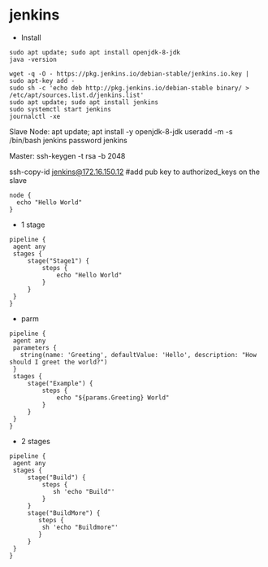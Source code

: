 # jenkins
- Install
```
sudo apt update; sudo apt install openjdk-8-jdk
java -version

wget -q -O - https://pkg.jenkins.io/debian-stable/jenkins.io.key | sudo apt-key add -
sudo sh -c 'echo deb http://pkg.jenkins.io/debian-stable binary/ > /etc/apt/sources.list.d/jenkins.list'
sudo apt update; sudo apt install jenkins
sudo systemctl start jenkins
journalctl -xe

```


Slave Node:
apt update; apt install -y openjdk-8-jdk
useradd -m -s /bin/bash jenkins
password jenkins


Master:
ssh-keygen -t rsa -b 2048

ssh-copy-id jenkins@172.16.150.12  #add pub key to authorized_keys on the slave


```
node {
  echo "Hello World"
}
```
- 1 stage
```
pipeline {
 agent any
 stages {
     stage("Stage1") {
         steps {
             echo "Hello World"
         }
     }
 }
}

```
- parm
```
pipeline {
 agent any
 parameters {
   string(name: 'Greeting', defaultValue: 'Hello', description: "How should I greet the world?")
 }
 stages {
     stage("Example") {
         steps {
             echo "${params.Greeting} World"
         }
     }
 }
}

```
- 2 stages
```
pipeline {
 agent any
 stages {
     stage("Build") {
         steps {
            sh 'echo "Build"'
         }
     }
     stage("BuildMore") {
        steps {
         sh 'echo "Buildmore"'
        }
     }
 }
}
```
